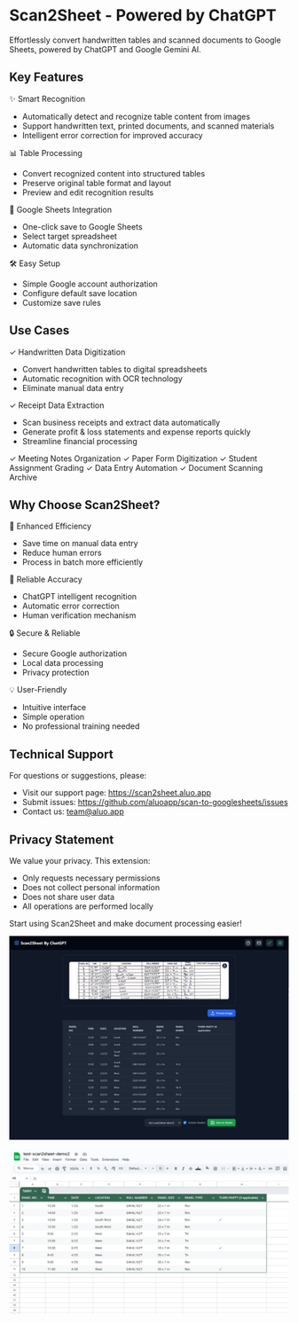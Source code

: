 # Scan2Sheet - Powered by ChatGPT

Effortlessly convert handwritten tables and scanned documents to Google Sheets, powered by ChatGPT and Google Gemini AI.

## Key Features

✨ Smart Recognition
- Automatically detect and recognize table content from images
- Support handwritten text, printed documents, and scanned materials
- Intelligent error correction for improved accuracy

📊 Table Processing
- Convert recognized content into structured tables
- Preserve original table format and layout
- Preview and edit recognition results

📝 Google Sheets Integration
- One-click save to Google Sheets
- Select target spreadsheet
- Automatic data synchronization

🛠️ Easy Setup
- Simple Google account authorization
- Configure default save location
- Customize save rules

## Use Cases

✓ Handwritten Data Digitization
- Convert handwritten tables to digital spreadsheets
- Automatic recognition with OCR technology
- Eliminate manual data entry

✓ Receipt Data Extraction
- Scan business receipts and extract data automatically
- Generate profit & loss statements and expense reports quickly
- Streamline financial processing

✓ Meeting Notes Organization
✓ Paper Form Digitization
✓ Student Assignment Grading
✓ Data Entry Automation
✓ Document Scanning Archive

## Why Choose Scan2Sheet?

🚀 Enhanced Efficiency
- Save time on manual data entry
- Reduce human errors
- Process in batch more efficiently

🎯 Reliable Accuracy
- ChatGPT intelligent recognition
- Automatic error correction
- Human verification mechanism

🔒 Secure & Reliable
- Secure Google authorization
- Local data processing
- Privacy protection

💡 User-Friendly
- Intuitive interface
- Simple operation
- No professional training needed

## Technical Support

For questions or suggestions, please:
- Visit our support page: https://scan2sheet.aluo.app
- Submit issues: https://github.com/aluoapp/scan-to-googlesheets/issues
- Contact us: team@aluo.app

## Privacy Statement

We value your privacy. This extension:
- Only requests necessary permissions
- Does not collect personal information
- Does not share user data
- All operations are performed locally

Start using Scan2Sheet and make document processing easier!

<p align="center">
  <img src="scan2sheet-demo1.png" alt="Scan to Google Sheets " />
</p>
<p align="center">
  <img src="scan2sheet-demo2.png" alt="Scan to Google Sheets " />
</p>
